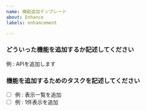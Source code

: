 ```yaml
---
name: 機能追加テンプレート
about: Enhance
labels: enhancement

---
```


### どういった機能を追加するか記述してください
例 : APIを追加します

### 機能を追加するためのタスクを記述してください
- [ ] 例 : 表示一覧を追加
- [ ] 例 : 1件表示を追加